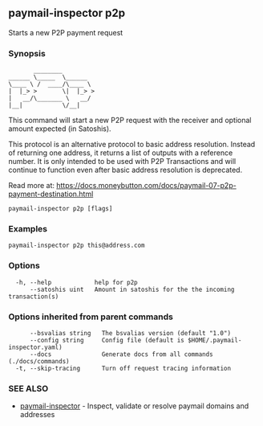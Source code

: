 ## paymail-inspector p2p

Starts a new P2P payment request

### Synopsis

```
       ________         
______ \_____  \______  
\____ \ /  ____/\____ \ 
|  |_> >       \|  |_> >
|   __/\_______ \   __/ 
|__|           \/__|
```

This command will start a new P2P request with the receiver and optional amount expected (in Satoshis).

This protocol is an alternative protocol to basic address resolution. 
Instead of returning one address, it returns a list of outputs with a reference number. 
It is only intended to be used with P2P Transactions and will continue to function even 
after basic address resolution is deprecated.

Read more at: https://docs.moneybutton.com/docs/paymail-07-p2p-payment-destination.html

```
paymail-inspector p2p [flags]
```

### Examples

```
paymail-inspector p2p this@address.com
```

### Options

```
  -h, --help            help for p2p
      --satoshis uint   Amount in satoshis for the the incoming transaction(s)
```

### Options inherited from parent commands

```
      --bsvalias string   The bsvalias version (default "1.0")
      --config string     Config file (default is $HOME/.paymail-inspector.yaml)
      --docs              Generate docs from all commands (./docs/commands)
  -t, --skip-tracing      Turn off request tracing information
```

### SEE ALSO

* [paymail-inspector](paymail-inspector.md)	 - Inspect, validate or resolve paymail domains and addresses

